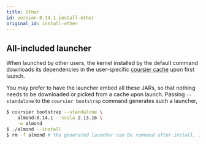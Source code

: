 ```yaml
---
title: Other
id: version-0.14.1-install-other
original_id: install-other
---
```


## All-included launcher

When launched by other users, the kernel installed by the default command
downloads its dependencies in the user-specific [coursier cache](https://get-coursier.io/docs/cache.html#location)
upon first launch.

You may prefer to have the launcher embed all these JARs,
so that nothing needs to be downloaded or picked from a cache upon launch. Passing
`--standalone` to the `coursier bootstrap` command generates such a launcher,
```bash
$ coursier bootstrap --standalone \
    almond:0.14.1 --scala 2.13.16 \
    -o almond
$ ./almond --install
$ rm -f almond # the generated launcher can be removed after install, it copied itself in the kernel installation directory
```


